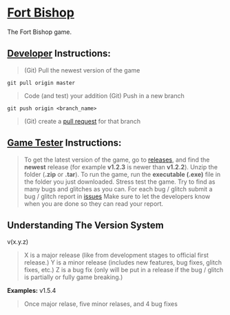 # [Fort Bishop](https://github.com/vkeshav300/fort-bishop)
The Fort Bishop game.

## [Developer](https://github.com/vkeshav300/fort-bishop/#developer-instructions) Instructions:
> (Git) Pull the newest version of the game
```
git pull origin master
```
> Code (and test) your addition
> (Git) Push in a new branch
```
git push origin <branch_name>
```
> (Git) create a [pull request](https://github.com/vkeshav300/fort-bishop/pulls) for that branch

## [Game Tester](https://github.com/vkeshav300/fort-bishop/#game-tester-instructions) Instructions:
> To get the latest version of the game, go to [releases](https://github.com/vkeshav300/fort-bishop/releases), and find the **newest** release (for example **v1.2.3** is newer than **v1.2.2**).
> Unzip the folder (**.zip** or **.tar**).
> To run the game, run the **executable (.exe)** file in the folder you just downloaded.
> Stress test the game. Try to find as many bugs and glitches as you can.
> For each bug / glitch submit a bug / glitch report in [issues](https://github.com/vkeshav300/fort-bishop/issues)
> Make sure to let the developers know when you are done so they can read your report.

## Understanding The Version System
v(x.y.z)
> X is a major release (like from development stages to official first release.)
> Y is a minor release (includes new features, bug fixes, glitch fixes, etc.)
> Z is a bug fix (only will be put in a release if the bug / glitch is partially or fully game breaking.)

**Examples:**
v1.5.4
> Once major relase, five minor relases, and 4 bug fixes
